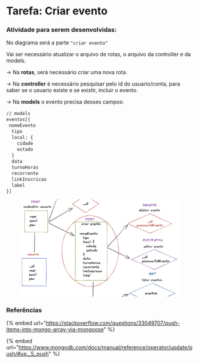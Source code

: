 # Tarefa: Criar evento

### Atividade para serem desenvolvidas:

No diagrama será a parte `"criar evento"`

Vai ser necessário atualizar o arquivo de rotas, o arquivo da controller e da models.

\-> Na **rotas**, será necessário criar uma nova rota.

\-> Na **controller** é necessário pesquisar pelo id do usuario/conta, para saber se o usuario existe e se existir, incluir o evento.

\-> Na **models** o evento precisa desses campos:

```
// models
eventos[{
 nomeEvento
  tipo
  local: {
    cidade
    estado
  }
  data
  turnoHoras
  recorrente
  linkInscricao
  label
}]
```



<figure><img src="../../.gitbook/assets/image.png" alt=""><figcaption></figcaption></figure>

### Referências

{% embed url="https://stackoverflow.com/questions/33049707/push-items-into-mongo-array-via-mongoose" %}

{% embed url="https://www.mongodb.com/docs/manual/reference/operator/update/push/#up._S_push" %}
